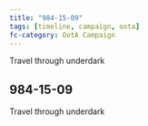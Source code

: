 ```yaml
---
title: "984-15-09"
tags: [timeline, campaign, oota]
fc-category: OotA Campaign
---
```

<span class='ob-timelines'
	data-date='984-15-09-00'
	data-title='Campaign: NAGA Adventures'
	data-class='orange'> Travel through underdark </span>
## 984-15-09
Travel through underdark
